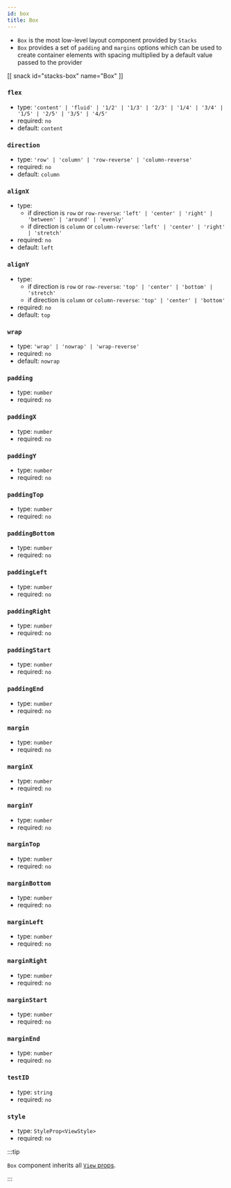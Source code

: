 ```yaml
---
id: box
title: Box
---
```


- `Box` is the most low-level layout component provided by `Stacks`
- `Box` provides a set of `padding` and `margins` options which can be used to create container elements with spacing multiplied by a default value passed to the provider

[[ snack id="stacks-box" name="Box" ]]

### `flex`

- type: `'content' | 'fluid' | '1/2' | '1/3' | '2/3' | '1/4' | '3/4' | '1/5' | '2/5' | '3/5' | '4/5'`
- required: `no`
- default: `content`

### `direction`

- type: `'row' | 'column' | 'row-reverse' | 'column-reverse'`
- required: `no`
- default: `column`

### `alignX`

- type:
  - if direction is `row` or `row-reverse`: `'left' | 'center' | 'right' | 'between' | 'around' | 'evenly'`
  - if direction is `column` or `column-reverse`: `'left' | 'center' | 'right' | 'stretch'`
- required: `no`
- default: `left`

### `alignY`

- type:
  - if direction is `row` or `row-reverse`: `'top' | 'center' | 'bottom' | 'stretch'`
  - if direction is `column` or `column-reverse`: `'top' | 'center' | 'bottom'`
- required: `no`
- default: `top`

### `wrap`

- type: `'wrap' | 'nowrap' | 'wrap-reverse'`
- required: `no`
- default: `nowrap`

### `padding`

- type: `number`
- required: `no`

### `paddingX`

- type: `number`
- required: `no`

### `paddingY`

- type: `number`
- required: `no`

### `paddingTop`

- type: `number`
- required: `no`

### `paddingBottom`

- type: `number`
- required: `no`

### `paddingLeft`

- type: `number`
- required: `no`

### `paddingRight`

- type: `number`
- required: `no`

### `paddingStart`

- type: `number`
- required: `no`

### `paddingEnd`

- type: `number`
- required: `no`

### `margin`

- type: `number`
- required: `no`

### `marginX`

- type: `number`
- required: `no`

### `marginY`

- type: `number`
- required: `no`

### `marginTop`

- type: `number`
- required: `no`

### `marginBottom`

- type: `number`
- required: `no`

### `marginLeft`

- type: `number`
- required: `no`

### `marginRight`

- type: `number`
- required: `no`

### `marginStart`

- type: `number`
- required: `no`

### `marginEnd`

- type: `number`
- required: `no`

### `testID`

- type: `string`
- required: `no`

### `style`

- type: `StyleProp<ViewStyle>`
- required: `no`

:::tip

`Box` component inherits all [`View` props](https://reactnative.dev/docs/view).

:::
